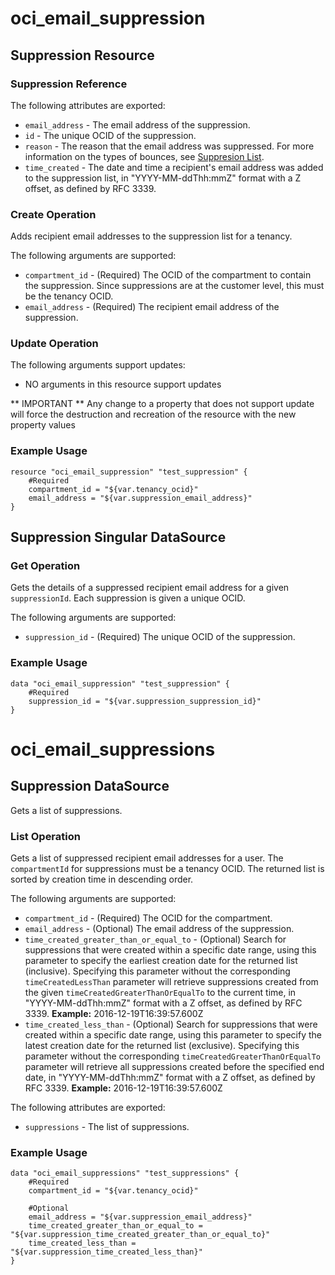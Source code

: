 # oci_email_suppression

## Suppression Resource

### Suppression Reference

The following attributes are exported:

* `email_address` - The email address of the suppression.
* `id` - The unique OCID of the suppression.
* `reason` - The reason that the email address was suppressed. For more information on the types of bounces, see [Suppresion List](https://docs.us-phoenix-1.oraclecloud.com/Content/Email/Concepts/emaildeliveryoverview.htm#suppressionlist).
* `time_created` - The date and time a recipient's email address was added to the suppression list, in "YYYY-MM-ddThh:mmZ" format with a Z offset, as defined by RFC 3339. 



### Create Operation
Adds recipient email addresses to the suppression list for a tenancy.


The following arguments are supported:

* `compartment_id` - (Required) The OCID of the compartment to contain the suppression. Since suppressions are at the customer level, this must be the tenancy OCID. 
* `email_address` - (Required) The recipient email address of the suppression.


### Update Operation


The following arguments support updates:
* NO arguments in this resource support updates

** IMPORTANT **
Any change to a property that does not support update will force the destruction and recreation of the resource with the new property values

### Example Usage

```hcl
resource "oci_email_suppression" "test_suppression" {
	#Required
	compartment_id = "${var.tenancy_ocid}"
	email_address = "${var.suppression_email_address}"
}
```


## Suppression Singular DataSource


### Get Operation
Gets the details of a suppressed recipient email address for a given
`suppressionId`. Each suppression is given a unique OCID.


The following arguments are supported:

* `suppression_id` - (Required) The unique OCID of the suppression.


### Example Usage

```hcl
data "oci_email_suppression" "test_suppression" {
	#Required
	suppression_id = "${var.suppression_suppression_id}"
}
```
# oci_email_suppressions

## Suppression DataSource

Gets a list of suppressions.

### List Operation
Gets a list of suppressed recipient email addresses for a user. The
`compartmentId` for suppressions must be a tenancy OCID. The returned list
is sorted by creation time in descending order.

The following arguments are supported:

* `compartment_id` - (Required) The OCID for the compartment.
* `email_address` - (Optional) The email address of the suppression.
* `time_created_greater_than_or_equal_to` - (Optional) Search for suppressions that were created within a specific date range, using this parameter to specify the earliest creation date for the returned list (inclusive). Specifying this parameter without the corresponding `timeCreatedLessThan` parameter will retrieve suppressions created from the given `timeCreatedGreaterThanOrEqualTo` to the current time, in "YYYY-MM-ddThh:mmZ" format with a Z offset, as defined by RFC 3339.  **Example:** 2016-12-19T16:39:57.600Z 
* `time_created_less_than` - (Optional) Search for suppressions that were created within a specific date range, using this parameter to specify the latest creation date for the returned list (exclusive). Specifying this parameter without the corresponding `timeCreatedGreaterThanOrEqualTo` parameter will retrieve all suppressions created before the specified end date, in "YYYY-MM-ddThh:mmZ" format with a Z offset, as defined by RFC 3339.  **Example:** 2016-12-19T16:39:57.600Z 


The following attributes are exported:

* `suppressions` - The list of suppressions.

### Example Usage

```hcl
data "oci_email_suppressions" "test_suppressions" {
	#Required
	compartment_id = "${var.tenancy_ocid}"

	#Optional
	email_address = "${var.suppression_email_address}"
	time_created_greater_than_or_equal_to = "${var.suppression_time_created_greater_than_or_equal_to}"
	time_created_less_than = "${var.suppression_time_created_less_than}"
}
```